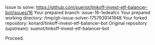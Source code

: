 Issue to solve: https://github.com/suenot/tinkoff-invest-etf-balancer-bot/issues/16
Your prepared branch: issue-16-1edeafcc
Your prepared working directory: /tmp/gh-issue-solver-1757939141948
Your forked repository: konard/tinkoff-invest-etf-balancer-bot
Original repository (upstream): suenot/tinkoff-invest-etf-balancer-bot

Proceed.